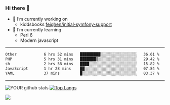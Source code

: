 ### Hi there 👋

- 🔭 I’m currently working on
  - kiddsbooks [feighen/initial-symfony-support](https://github.com/noondaysun/kiddsbooks.com/tree/feighen/initial-symfony-support)
- 🌱 I’m currently learning
  - Perl 6
  - Modern javascript

---
<!--START_SECTION:waka-->

```txt
Other            6 hrs 52 mins   █████████░░░░░░░░░░░░░░░░   36.61 %
PHP              5 hrs 31 mins   ███████▒░░░░░░░░░░░░░░░░░   29.42 %
sh               2 hrs 58 mins   ████░░░░░░░░░░░░░░░░░░░░░   15.82 %
JavaScript       1 hr 28 mins    ██░░░░░░░░░░░░░░░░░░░░░░░   07.84 %
YAML             37 mins         █░░░░░░░░░░░░░░░░░░░░░░░░   03.37 %
```

<!--END_SECTION:waka-->
---
![YOUR github stats](https://github-readme-stats.vercel.app/api?username=noondaysun&show_icons=true&theme=onedark) [![Top Langs](https://github-readme-stats.vercel.app/api/top-langs/?username=noondaysun&layout=compact&theme=onedark)](https://github.com/anuraghazra/github-readme-stats)

[<img src="https://img.shields.io/badge/linkedin-%230077B5.svg?&style=for-the-badge&logo=linkedin&logoColor=white" />](https://www.linkedin.com/in/feighen-oosterbroek-9630a514a/)

<!--
**noondaysun/noondaysun** is a ✨ _special_ ✨ repository because its `README.md` (this file) appears on your GitHub profile.

Here are some ideas to get you started:

- 🔭 I’m currently working on ...
- 🌱 I’m currently learning ...
- 👯 I’m looking to collaborate on ...
- 🤔 I’m looking for help with ...
- 💬 Ask me about ...
- 📫 How to reach me: ...
- 😄 Pronouns: ...
- ⚡ Fun fact: ...
-->
